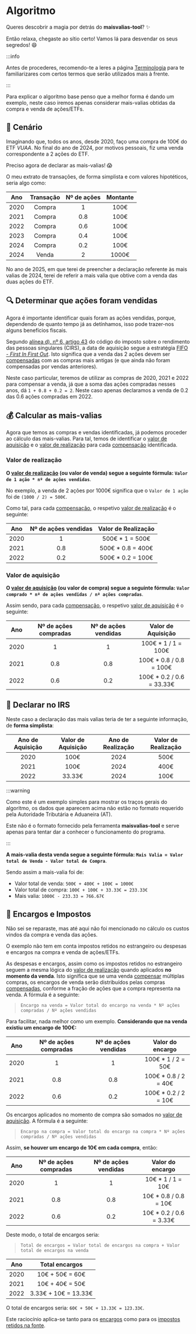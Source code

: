 # Algoritmo

Queres descobrir a magia por detrás do **maisvalias-tool**? ✨ 

Então relaxa, chegaste ao sítio certo! Vamos lá para desvendar os seus segredos! 😄

:::info

Antes de procederes, recomendo-te a leres a página [Terminologia](./terminologia) para te familiarizares com certos termos que serão utilizados mais à frente.

:::

Para explicar o algoritmo base penso que a melhor forma é dando um exemplo, neste caso iremos apenas considerar mais-valias obtidas da compra e venda de ações/ETFs.

## 🧑 Cenário

Imaginando que, todos os anos, desde 2020, faço uma compra de 100€ do ETF _VUAA_.
No final do ano de 2024, por motivos pessoais, fiz uma venda correspondente a 2 ações do ETF.

Preciso agora de declarar as mais-valias! 😱

O meu extrato de transações, de forma simplista e com valores hipotéticos, seria algo como:

| Ano | Transação | Nº de ações | Montante |
| :-: | :-: | :-: | :-: |
| 2020 | Compra | 1 | 100€ |
| 2021 | Compra | 0.8 | 100€ |
| 2022 | Compra | 0.6 | 100€ |
| 2023 | Compra | 0.4 | 100€ |
| 2024 | Compra | 0.2 | 100€ |
| 2024 | Venda | 2 | 1000€ |

No ano de 2025, em que terei de preencher a declaração referente às mais valias de 2024, terei de referir a mais valia que obtive com a venda das duas ações do ETF.

## 🔍 Determinar que ações foram vendidas

Agora é importante identificar quais foram as ações vendidas, porque, dependendo de quanto tempo já as detínhamos, isso pode trazer-nos alguns benefícios fiscais.

Segundo [alínea d), nº 6, artigo 43](https://info.portaldasfinancas.gov.pt/pt/informacao_fiscal/codigos_tributarios/irs/Pages/irs47.aspx) do código do imposto sobre o rendimento das pessoas singulares (CIRS), a data de aquisição segue a estratégia [FIFO - _First In First Out_](./terminologia#-fifo-first-in-first-out). 
Isto significa que a venda das 2 ações devem ser [compensadas](./terminologia#-compensações) com as compras mais antigas (e que ainda não foram compensadas por vendas anteriores).

Neste caso particular, teremos de utilizar as compras de 2020, 2021 e 2022 para compensar a venda, já que a soma das ações compradas nesses anos, dá `1 + 0.8 + 0.2 = 2`. Neste caso apenas declaramos a venda de 0.2 das 0.6 ações compradas em 2022.

## 💰 Calcular as mais-valias

Agora que temos as compras e vendas identificadas, já podemos proceder ao cálculo das mais-valias.
Para tal, temos de identificar o [valor de aquisição](./terminologia#-valor-de-aquisição) e o [valor de realização](./terminologia#-valor-de-realização) para cada [compensação](./terminologia#-compensações) identificada.

### Valor de realização

**O [valor de realização](./terminologia#-valor-de-realização) (ou valor de venda) segue a seguinte fórmula: `Valor de 1 ação * nº de ações vendidas`**.

No exemplo, a venda de 2 ações por 1000€ significa que o `Valor de 1 ação` foi de `(1000 / 2) = 500€`.

Como tal, para cada [compensação](./terminologia#-compensações), o respetivo [valor de realização](./terminologia#-valor-de-realização) é o seguinte:

| Ano | Nº de ações vendidas | Valor de Realização
| :-: | :-:  | :-:  |
| 2020 | 1 | 500€ * 1 = 500€ |
| 2021 | 0.8 | 500€ * 0.8 = 400€  |
| 2022 | 0.2 | 500€ * 0.2 = 100€ |

### Valor de aquisição

**O [valor de aquisição](./terminologia#-valor-de-aquisição) (ou valor de compra) segue a seguinte fórmula: `Valor comprado * nº de ações vendidas / nº ações compradas`**.

Assim sendo, para cada [compensação](./terminologia#-compensações), o respetivo [valor de aquisição](./terminologia#-valor-de-aquisição) é o seguinte:

| Ano | Nº de ações compradas | Nº de ações vendidas | Valor de Aquisição
| :-: | :-:  | :-: | :-: |
| 2020 | 1 | 1 | 100€ * 1 / 1 = 100€ |
| 2021 | 0.8 |  0.8 | 100€ * 0.8 / 0.8 = 100€ |
| 2022 | 0.6 |  0.2 | 100€ * 0.2 / 0.6 = 33.33€ |

## 📝 Declarar no IRS

Neste caso a declaração das mais valias teria de ter a seguinte informação, de **forma simplista**:

| Ano de Aquisição | Valor de Aquisição | Ano de Realização | Valor de Realização |
| :-: | :-: | :-: | :-: |
| 2020 | 100€ | 2024 | 500€ |
| 2021 | 100€ | 2024 | 400€ |
| 2022 | 33.33€ | 2024 | 100€ |

:::warning

Como este é um exemplo simples para mostrar os traços gerais do algoritmo, os dados que aparecem acima não estão no formato requerido pela Autoridade Tributária e Aduaneira (AT). 

Este não é o formato fornecido pela ferramenta **maisvalias-tool** e serve apenas para tentar dar a conhecer o funcionamento do programa.

:::

**A mais-valia desta venda segue a seguinte fórmula: `Mais Valia = Valor total de Venda - Valor total de Compra`**.

Sendo assim a mais-valia foi de:
* Valor total de venda: `500€ + 400€ + 100€ = 1000€`
* Valor total de compra: `100€ + 100€ + 33.33€ = 233.33€`
* Mais valia: `1000€ - 233.33 = 766.67€`

## 💸 Encargos e Impostos

Não sei se reparaste, mas até aqui não foi mencionado no cálculo os custos vindos da compra e venda das ações.

O exemplo não tem em conta impostos retidos no estrangeiro ou despesas e encargos na compra e venda de ações/ETFs.

As despesas e encargos, assim como os impostos retidos no estrangeiro seguem a mesma lógica do [valor de realização](./terminologia#-valor-de-realização) quando aplicados **no momento da venda**. Isto significa que se uma venda [compensar](./terminologia#-compensações) múltiplas compras, os encargos de venda serão distribuídos pelas compras [compensadas](./terminologia#-compensações), conforme a fração de ações que a compra representa na venda.
A fórmula é a seguinte:

> `Encargo na venda = Valor total do encargo na venda * Nº ações compradas / Nº ações vendidas`

Para facilitar, nada melhor como um exemplo. **Considerando que na venda existiu um encargo de 100€:**

| Ano |  Nº de ações compradas | Nº de ações vendidas | Valor do encargo
| :-: |  :-:  | :-: | :-: |
| 2020 |  1 | 1 | 100€ * 1 / 2 = 50€ |
| 2021 |  0.8 |  0.8 | 100€ * 0.8 / 2 = 40€ |
| 2022 |  0.6 |  0.2 | 100€ * 0.2 / 2 = 10€ |

Os encargos aplicados no momento de compra são somados no [valor de aquisição](./terminologia#-valor-de-aquisição).
A fórmula é a seguinte:

> `Encargo na compra = Valor total do encargo na compra * Nº ações compradas / Nº ações vendidas`

Assim, **se houver um encargo de 10€ em cada compra**, então:

| Ano |  Nº de ações compradas | Nº de ações vendidas | Valor do encargo
| :-: |  :-:  | :-: | :-: |
| 2020 |  1 | 1 | 10€ * 1 / 1 = 10€ |
| 2021 |  0.8 |  0.8 | 10€ * 0.8 / 0.8 = 10€ |
| 2022 |  0.6 |  0.2 | 10€ * 0.2 / 0.6 = 3.33€ |

Deste modo, o total de encargos seria:

> `Total de encargos = Valor total de encargos na compra + Valor total de encargos na venda`

| Ano |  Total encargos
| :-: |  :-:  |
| 2020 |  10€ + 50€ = 60€ |
| 2021 |  10€ + 40€ = 50€ |
| 2022 |  3.33€ + 10€ = 13.33€ | 

O total de encargos seria: `60€ + 50€ + 13.33€ = 123.33€`.

Este raciocínio aplica-se tanto para os [encargos](./terminologia#-encargos) como para os [impostos retidos na fonte](./terminologia#%EF%B8%8F-impostos-retidos-na-fonte).